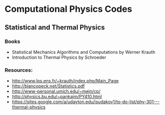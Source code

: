 # Computational Physics Codes

## Statistical and Thermal Physics

### Books
* Statistical Mechanics Algorithms and Computations by Werner Krauth
* Introduction to Thermal Physics by Schroeder

### Resources:
* http://www.lps.ens.fr/~krauth/index.php/Main_Page
* http://blancopeck.net/Statistics.pdf
* http://www-personal.umich.edu/~mejn/cp/ 
* http://physics.bu.edu/~pankajm/PY410.html
* https://sites.google.com/a/udayton.edu/isudakov1/to-do-list/phy-301---thermal-physics

